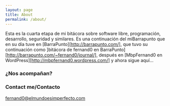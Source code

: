 ```yaml
---
layout: page
title: About
permalink: /about/
---
```


Esta es la cuarta etapa de mi bitácora sobre software libre, programación, desarrollo, seguridad y similares. Es una continuación del miBarrapunto que en su día tuve en [BarraPunto][http://barrapunto.com/], que tuvo su continuación como ]bitácora de fernand0 en BarraPunto][http://barrapunto.com/~fernand0/journal/], después en [MbpFernand0 en WordPress][http://mbpfernand0.wordpress.com/] y ahora sigue aquí...

### ¿Nos acompañan?

### Contact me/Contacto

[fernand0@elmundoesimperfecto.com](mailto:fernand0@elmundoesimperfecto.com)
